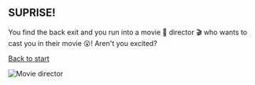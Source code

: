 ## SUPRISE!

You find the back exit and you run into a movie :movie_camera: director :clapper: who wants to cast you in their movie :open_mouth:! Aren't you excited?

[Back to start](../README.md)

![Movie director](https://moneyinc.com/wp-content/uploads/2016/12/77177227.jpg)